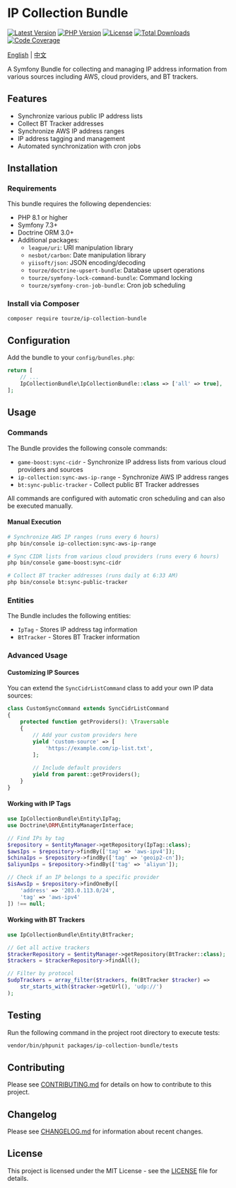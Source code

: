 # IP Collection Bundle

[![Latest Version](https://img.shields.io/packagist/v/tourze/ip-collection-bundle.svg?style=flat-square)](https://packagist.org/packages/tourze/ip-collection-bundle)
[![PHP Version](https://img.shields.io/badge/php-%5E8.1-blue?style=flat-square)](https://php.net)
[![License](https://img.shields.io/badge/license-MIT-green?style=flat-square)](LICENSE)
[![Total Downloads](https://img.shields.io/packagist/dt/tourze/ip-collection-bundle.svg?style=flat-square)](https://packagist.org/packages/tourze/ip-collection-bundle)
[![Code Coverage](https://img.shields.io/badge/coverage-100%25-brightgreen?style=flat-square)](#)

[English](README.md) | [中文](README.zh-CN.md)

A Symfony Bundle for collecting and managing IP address information from various sources including AWS, cloud providers, and BT trackers.

## Features

- Synchronize various public IP address lists
- Collect BT Tracker addresses
- Synchronize AWS IP address ranges
- IP address tagging and management
- Automated synchronization with cron jobs

## Installation

### Requirements

This bundle requires the following dependencies:

- PHP 8.1 or higher
- Symfony 7.3+
- Doctrine ORM 3.0+
- Additional packages:
  - `league/uri`: URI manipulation library
  - `nesbot/carbon`: Date manipulation library
  - `yiisoft/json`: JSON encoding/decoding
  - `tourze/doctrine-upsert-bundle`: Database upsert operations
  - `tourze/symfony-lock-command-bundle`: Command locking
  - `tourze/symfony-cron-job-bundle`: Cron job scheduling

### Install via Composer

```bash
composer require tourze/ip-collection-bundle
```

## Configuration

Add the bundle to your `config/bundles.php`:

```php
return [
    // ...
    IpCollectionBundle\IpCollectionBundle::class => ['all' => true],
];
```

## Usage

### Commands

The Bundle provides the following console commands:

- `game-boost:sync-cidr` - Synchronize IP address lists from various cloud providers and sources
- `ip-collection:sync-aws-ip-range` - Synchronize AWS IP address ranges  
- `bt:sync-public-tracker` - Collect public BT Tracker addresses

All commands are configured with automatic cron scheduling and can also be executed manually.

#### Manual Execution

```bash
# Synchronize AWS IP ranges (runs every 6 hours)
php bin/console ip-collection:sync-aws-ip-range

# Sync CIDR lists from various cloud providers (runs every 6 hours)
php bin/console game-boost:sync-cidr

# Collect BT tracker addresses (runs daily at 6:33 AM)
php bin/console bt:sync-public-tracker
```

### Entities

The Bundle includes the following entities:

- `IpTag` - Stores IP address tag information
- `BtTracker` - Stores BT Tracker information

### Advanced Usage

#### Customizing IP Sources

You can extend the `SyncCidrListCommand` class to add your own IP data sources:

```php
class CustomSyncCommand extends SyncCidrListCommand
{
    protected function getProviders(): \Traversable
    {
        // Add your custom providers here
        yield 'custom-source' => [
            'https://example.com/ip-list.txt',
        ];
        
        // Include default providers
        yield from parent::getProviders();
    }
}
```

#### Working with IP Tags

```php
use IpCollectionBundle\Entity\IpTag;
use Doctrine\ORM\EntityManagerInterface;

// Find IPs by tag
$repository = $entityManager->getRepository(IpTag::class);
$awsIps = $repository->findBy(['tag' => 'aws-ipv4']);
$chinaIps = $repository->findBy(['tag' => 'geoip2-cn']);
$aliyunIps = $repository->findBy(['tag' => 'aliyun']);

// Check if an IP belongs to a specific provider
$isAwsIp = $repository->findOneBy([
    'address' => '203.0.113.0/24',
    'tag' => 'aws-ipv4'
]) !== null;
```

#### Working with BT Trackers

```php
use IpCollectionBundle\Entity\BtTracker;

// Get all active trackers
$trackerRepository = $entityManager->getRepository(BtTracker::class);
$trackers = $trackerRepository->findAll();

// Filter by protocol
$udpTrackers = array_filter($trackers, fn(BtTracker $tracker) => 
    str_starts_with($tracker->getUrl(), 'udp://')
);
```

## Testing

Run the following command in the project root directory to execute tests:

```bash
vendor/bin/phpunit packages/ip-collection-bundle/tests
```

## Contributing

Please see [CONTRIBUTING.md](../../CONTRIBUTING.md) for details on how to contribute to this project.

## Changelog

Please see [CHANGELOG.md](CHANGELOG.md) for information about recent changes.

## License

This project is licensed under the MIT License - see the [LICENSE](LICENSE) file for details.
